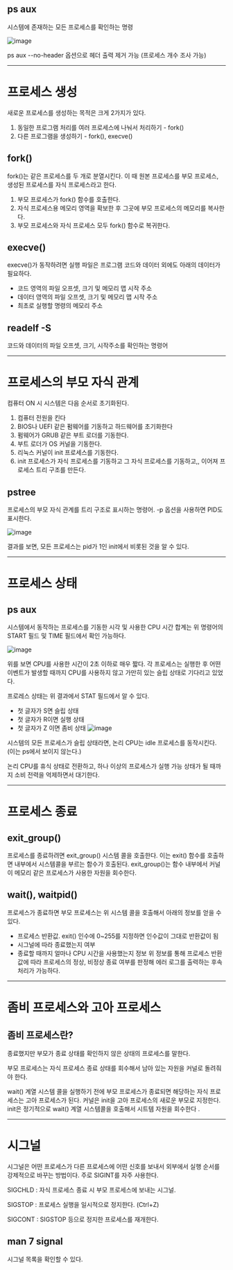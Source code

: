 ## ps aux

시스템에 존재하는 모든 프로세스를 확인하는 명령

![image](https://github.com/pakinpark/linux-structure/assets/132282397/b6556c6e-2f09-4003-94de-e5231ea0ad7d)

ps aux --no-header 옵션으로 헤더 출력 제거 가능 (프로세스 개수 조사 가능)

---

# 프로세스 생성
새로운 프로세스를 생성하는 목적은 크게 2가지가 있다. 

1. 동일한 프로그램 처리를 여러 프로세스에 나눠서 처리하기 - fork()
2. 다른 프로그램을 생성하기 - fork(), execve()

## fork()
fork()는 같은 프로세스를 두 개로 분열시킨다. 이 때 원본 프로세스를 부모 프로세스, 생성된 프로세스를 자식 프로세스라고 한다. 

1. 부모 프로세스가 fork() 함수를 호출한다. 
2. 자식 프로세스용 메모리 영역을 확보한 후 그곳에 부모 프로세스의 메모리를 복사한다. 
3. 부모 프로세스와 자식 프로세스 모두  fork() 함수로 복귀한다.

## execve()
execve()가 동작하려면 실행 파일은 프로그램 코드와 데이터 외에도 아래의 데이터가 필요하다. 

- 코드 영역의 파일 오프셋, 크기 및 메모리 맵 시작 주소
- 데이터 영역의 파일 오프셋, 크기 및 메모리 맵 시작 주소
- 최초로 실행할 명령의 메모리 주소

## readelf -S
코드와 데이터의 파일 오프셋, 크기, 시작주소를 확인하는 명령어

---

# 프로세스의 부모 자식 관계
컴퓨터 ON 시 시스템은 다음 순서로 초기화된다.

1. 컴퓨터 전원을 킨다
2. BIOS나 UEFI 같은 펌웨어를 기동하고 하드웨어를 초기화한다
3. 펌웨어가 GRUB 같은 부트 로더를 기동한다.
4. 부트 로더가 OS 커널을 기동한다.
5. 리눅스 커널이 init 프로세스를 기동한다.
6. init 프로세스가 자식 프로세스를 기동하고 그 자식 프로세스를 기동하고,, 이어져 프로세스 트리 구조를 만든다. 

## pstree
프로세스의 부모 자식 관계를 트리 구조로 표시하는 명령어. -p 옵션을 사용하면 PID도 표시한다. 

![image](https://github.com/pakinpark/linux-structure/assets/132282397/eb635d87-cbfd-47af-b7e5-8ede21a01e67)

결과를 보면, 모든 프로세스는 pid가 1인 init에서 비롯된 것을 알 수 있다. 

---

# 프로세스 상태

## ps aux
시스템에서 동작하는 프로세스를 기동한 시각 및 사용한 CPU 시간 합계는 위 명령어의 START 필드 및 TIME 필드에서 확인 가능하다. 

![image](https://github.com/pakinpark/linux-structure/assets/132282397/de50e3c1-d53e-41be-90e6-cf62bb8c874e)

위를 보면 CPU를 사용한 시간이 2초 이하로 매우 짧다. 각 프로세스는 실행한 후 어떤 이벤트가 발생할 때까지 CPU를 사용하지 않고 가만히 있는 슬립 상태로 기다리고 있었다. 

프로레스 상태는 위 결과에서 STAT 필드에서 알 수 있다. 
- 첫 글자가 S면 슬립 상태
- 첫 글자가 R이면 실행 상태
- 첫 글자가 Z 이면 좀비 상태
 ![image](https://github.com/pakinpark/linux-structure/assets/132282397/2f71a824-51eb-42bb-8793-25d1b286fc75)

시스템의 모든 프로세스가 슬립 상태라면, 논리 CPU는 idle 프로세스를 동작시킨다. (이는 ps에서 보이지 않는다.)

논리 CPU를 휴식 상태로 전환하고, 하나 이상의 프로세스가 실행 가능 상태가 될 때까지 소비 전력을 억제하면서 대기한다. 

---

# 프로세스 종료
## exit_group()
프로세스를 종료하려면 exit_group() 시스템 콜을 호출한다. 이는 exit() 함수를 호출하면 내부에서 시스템콜을 부르는 함수가 호출된다. exit_group()는 함수 내부에서 커널이 메모리 같은 프로세스가 사용한 자원을 회수한다. 

## wait(), waitpid()
프로세스가 종료하면 부모 프로세스는 위 시스템 콜을 호출해서 아래의 정보를 얻을 수 있다. 

- 프로세스 반환값. exit() 인수에 0~255를 지정하면 인수값이 그대로 반환값이 됨
- 시그널에 따라 종료했는지 여부
- 종료할 때까지 얼마나 CPU 시간을 사용했는지 정보 
위 정보를 통해 프로세스 반환값에 따라 프로세스의 정상, 비정상 종료 여부를 판정해 에러 로그를 출력하는 후속 처리가 가능하다.

---

# 좀비 프로세스와 고아 프로세스

## 좀비 프로세스란?
종료했지만 부모가 종료 상태를 확인하지 않은 상태의 프로세스를 말한다. 

부모 프로세스는 자식 프로세스 종료 상태를 회수해서 남아 있는 자원을 커널로 돌려줘야 한다. 

wait() 계열 시스템 콜을 실행하기 전에 부모 프로세스가 종료되면 해당하는 자식 프로세스는 고아 프로세스가 된다. 커널은 init을 고아 프로세스의 새로운 부모로 지정한다. init은 정기적으로 wait() 계열 시스템콜을 호출해서 시트템 자원을 회수한다 .

---

# 시그널

시그널은 어떤 프로세스가 다른 프로세스에 어떤 신호를 보내서 외부에서 실행 순서를 강제적으로 바꾸는 방법이다. 주로 SIGINT를 자주 사용한다. 

SIGCHLD : 자식 프로세스 종료 시 부모 프로세스에 보내는 시그널. 

SIGSTOP : 프로세스 실행을 일시적으로 정지한다. (Ctrl+Z)

SIGCONT : SIGSTOP 등으로 정지한 프로세스를 재개한다. 

## man 7 signal
시그널 목록을 확인할 수 있다. 
